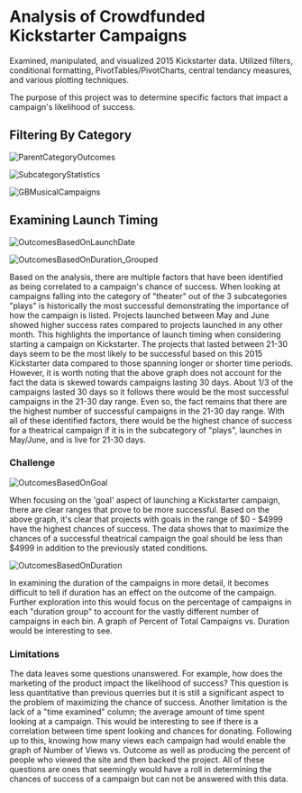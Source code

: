# Analysis of Crowdfunded Kickstarter Campaigns
Examined, manipulated, and visualized 2015 Kickstarter data. Utilized filters, conditional formatting, PivotTables/PivotCharts, central tendancy measures, and various plotting techniques.

The purpose of this project was to determine specific factors that impact a campaign's likelihood of success.

## Filtering By Category 
![ParentCategoryOutcomes](https://user-images.githubusercontent.com/32782443/65636267-d4376780-df96-11e9-853d-dbac204b0aad.png)

![SubcategoryStatistics](https://user-images.githubusercontent.com/32782443/65636312-e3b6b080-df96-11e9-8878-980601ecb2ab.png)

![GBMusicalCampaigns](https://user-images.githubusercontent.com/32782443/65636802-e1088b00-df97-11e9-9dac-5bee47286710.png)

## Examining Launch Timing
![OutcomesBasedOnLaunchDate](https://user-images.githubusercontent.com/32782443/65733768-e98abf80-e084-11e9-8e88-86b10826bec7.png)

![OutcomesBasedOnDuration_Grouped](https://user-images.githubusercontent.com/32782443/65733219-7aac6700-e082-11e9-9b4d-0628b21eacfc.png)

Based on the analysis, there are multiple factors that have been identified as being correlated to a campaign's chance of success. When looking at campaigns falling into the category of "theater" out of the 3 subcategories "plays" is historically the most successful demonstrating the importance of how the campaign is listed. Projects launched between May and June showed higher success rates compared to projects launched in any other month. This highlights the importance of launch timing when considering starting a campaign on Kickstarter. The projects that lasted between 21-30 days seem to be the most likely to be successful based on this 2015 Kickstarter data compared to those spanning longer or shorter time periods. However, it is worth noting that the above graph does not account for the fact the data is skewed towards campaigns lasting 30 days. About 1/3 of the campaigns lasted 30 days so it follows there would be the most successful campaigns in the 21-30 day range. Even so, the fact remains that there are the highest number of successful campaigns in the 21-30 day range.
With all of these identified factors, there would be the highest chance of success for a theatrical campaign if it is in the subcategory of "plays", launches in May/June, and is live for 21-30 days.  

### Challenge
![OutcomesBasedOnGoal](https://user-images.githubusercontent.com/32782443/65721848-be41a980-e05f-11e9-8e40-3ce33eef4ea1.png)

When focusing on the 'goal' aspect of launching a Kickstarter campaign, there are clear ranges that prove to be more successful. Based on the above graph, it's clear that projects with goals in the range of $0 - $4999 have the highest chances of success. The data shows that to maximize the chances of a successful theatrical campaign the goal should be less than $4999 in addition to the previously stated conditions. 

![OutcomesBasedOnDuration](https://user-images.githubusercontent.com/32782443/65733222-8435cf00-e082-11e9-9eef-0534e7100c91.png)

In examining the duration of the campaigns in more detail, it becomes difficult to tell if duration has an effect on the outcome of the campaign. Further exploration into this would focus on the percentage of campaigns in each "duration group" to account for the vastly different number of campaigns in each bin. A graph of Percent of Total Campaigns vs. Duration would be interesting to see.

### Limitations
The data leaves some questions unanswered. For example, how does the marketing of the product impact the likelihood of success? This question is less quantitative than previous querries but it is still a significant aspect to the problem of maximizing the chance of success. Another limitation is the lack of a "time examined" column; the average amount of time spent looking at a campaign. This would be interesting to see if there is a correlation between time spent looking and chances for donating. Following up to this, knowing how many views each campaign had would enable the graph of Number of Views vs. Outcome as well as producing the percent of people who viewed the site and then backed the project. All of these questions are ones that seemingly would have a roll in determining the chances of success of a campaign but can not be answered with this data.
